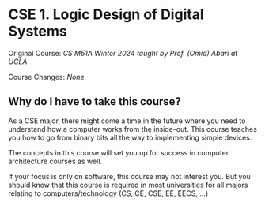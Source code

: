 # CSE 1. Logic Design of Digital Systems
Original Course: _CS M51A Winter 2024 taught by Prof. (Omid) Abari at UCLA_

Course Changes: _None_

## Why do I have to take this course?
As a CSE major, there might come a time in the future where you need to understand how a computer works from the inside-out. 
This course teaches you how to go from binary bits all the way to implementing simple devices. 

The concepts in this course will set you up for success in computer architecture courses as well.

If your focus is only on software, this course may not interest you. But you should know that this course is required in most universities
for all majors relating to computers/technology (CS, CE, CSE, EE, EECS, ...)

